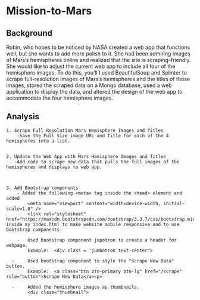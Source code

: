# Mission-to-Mars
## Background
Robin, who hopes to be noticed by NASA created a web app that functions well, but she wants to add more polish to it. She had been admiring images of Mars’s hemispheres online and realized that the site is scraping-friendly. She would like to adjust the current web app to include all four of the hemisphere images. To do this, you’ll I used BeautifulSoup and Splinter to scrape full-resolution images of Mars’s hemispheres and the titles of those images, stored the scraped data on a Mongo database, used a web application to display the data, and altered the design of the web app to accommodate the  four hemisphere images.

## Analysis
    1. Scrape Full-Resolution Mars Hemisphere Images and Titles
        -Save the Full Size image URL and Title for each of the 4 hemispheres into a list. 
        
        
    2. Update the Web App with Mars Hemisphere Images and Titles
       -Add code to scrape new data that pulls the full images of the hemispheres and displays to web app. 
       
        
        
    3. Add Bootstrap components
        - Added the following <meta> tag inside the <head> element and added 
            <meta name="viewport" content="width=device-width, initial-scale=1.0" />
            <link rel="stylesheet" href="https://maxcdn.bootstrapcdn.com/bootstrap/3.3.7/css/bootstrap.min.css" inside my index.html to make website mobile responsive and to use bootstrap components. 

        -   Used bootstrap component jupotron to create a header for webpage. 
            Example:  <div class = 'jumbotron text-center">

      -     Used bootstrap component to style the "Scrape New Data" button. 
            Example:  <a class="btn btn-primary btn-lg" href="/scrape" role="button">Scrape New Data</a><p>
        
      -     Added the hemisphere images as thumbnails. 
            <div class="thumbnail">





